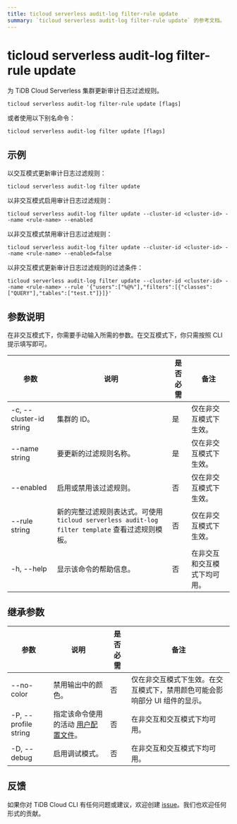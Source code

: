 ```yaml
---
title: ticloud serverless audit-log filter-rule update
summary: `ticloud serverless audit-log filter-rule update` 的参考文档。
---
```


# ticloud serverless audit-log filter-rule update

为 TiDB Cloud Serverless 集群更新审计日志过滤规则。

```shell
ticloud serverless audit-log filter-rule update [flags]
```

或者使用以下别名命令：

```shell
ticloud serverless audit-log filter update [flags]
```

## 示例

以交互模式更新审计日志过滤规则：

```shell
ticloud serverless audit-log filter update
```

以非交互模式启用审计日志过滤规则：

```shell
ticloud serverless audit-log filter update --cluster-id <cluster-id> --name <rule-name> --enabled
```

以非交互模式禁用审计日志过滤规则：

```shell
ticloud serverless audit-log filter update --cluster-id <cluster-id> --name <rule-name> --enabled=false
```

以非交互模式更新审计日志过滤规则的过滤条件：

```shell
ticloud serverless audit-log filter update --cluster-id <cluster-id> --name <rule-name> --rule '{"users":["%@%"],"filters":[{"classes":["QUERY"],"tables":["test.t"]}]}'
```

## 参数说明

在非交互模式下，你需要手动输入所需的参数。在交互模式下，你只需按照 CLI 提示填写即可。

| 参数                      | 说明                                                                                                   | 是否必需 | 备注                                               |
|---------------------------|--------------------------------------------------------------------------------------------------------|----------|----------------------------------------------------|
| -c, --cluster-id string   | 集群的 ID。                                                                                            | 是       | 仅在非交互模式下生效。                             |
| --name string             | 要更新的过滤规则名称。                                                                                 | 是       | 仅在非交互模式下生效。                             |
| --enabled                 | 启用或禁用该过滤规则。                                                                                 | 否       | 仅在非交互模式下生效。                             |
| --rule string             | 新的完整过滤规则表达式。可使用 `ticloud serverless audit-log filter template` 查看过滤规则模板。        | 否       | 仅在非交互模式下生效。                             |
| -h, --help                | 显示该命令的帮助信息。                                                                                 | 否       | 在非交互和交互模式下均可用。                       |

## 继承参数

| 参数                    | 说明                                                                                          | 是否必需 | 备注                                                                                 |
|-------------------------|-----------------------------------------------------------------------------------------------|----------|--------------------------------------------------------------------------------------|
| --no-color              | 禁用输出中的颜色。                                                                            | 否       | 仅在非交互模式下生效。在交互模式下，禁用颜色可能会影响部分 UI 组件的显示。           |
| -P, --profile string    | 指定该命令使用的活动 [用户配置文件](/tidb-cloud/cli-reference.md#user-profile)。              | 否       | 在非交互和交互模式下均可用。                                                         |
| -D, --debug             | 启用调试模式。                                                                                | 否       | 在非交互和交互模式下均可用。                                                         |

## 反馈

如果你对 TiDB Cloud CLI 有任何问题或建议，欢迎创建 [issue](https://github.com/tidbcloud/tidbcloud-cli/issues/new/choose)。我们也欢迎任何形式的贡献。